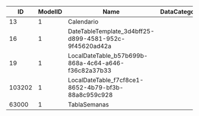 | ID     | ModelID | Name                                                   | DataCategory | Description |
| ------ | ------- | ------------------------------------------------------ | ------------ | ----------- |
| 13     | 1       | Calendario                                             |              |             |
| 16     | 1       | DateTableTemplate_3d4bff25-d899-4581-952c-9f45620ad42a |              |             |
| 19     | 1       | LocalDateTable_b57b699b-868a-4c64-a646-f36c82a37b33    |              |             |
| 103202 | 1       | LocalDateTable_f7cf8ce1-8652-4b79-bf3b-88a8c959c928    |              |             |
| 63000  | 1       | TablaSemanas                                           |              |             |
